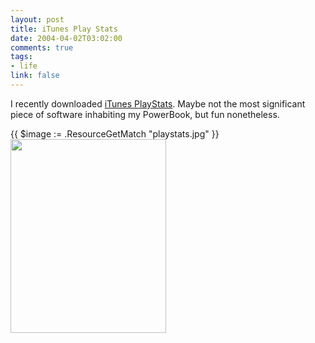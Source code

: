```yaml
--- 
layout: post
title: iTunes Play Stats
date: 2004-04-02T03:02:00
comments: true
tags:
- life
link: false
---
```

I recently downloaded <a href="http://www.twmagic.com/software/playstats" title="iTunes PlayStats">iTunes PlayStats</a>. Maybe not the most significant piece of software inhabiting my PowerBook, but fun nonetheless.

{{ $image := .ResourceGetMatch "playstats.jpg" }}
<img src="{{ $image.RelPermalink }}" height="310" width="249" >
